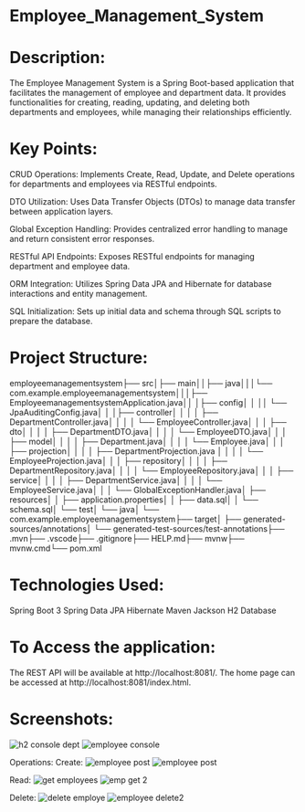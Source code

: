 # Employee_Management_System
# Description:
The Employee Management System is a Spring Boot-based application that facilitates the management of employee and department data. It provides functionalities for creating, reading, updating, and deleting both departments and employees, while managing their relationships efficiently.

# Key Points:
CRUD Operations: Implements Create, Read, Update, and Delete operations for departments and employees via RESTful endpoints.

DTO Utilization: Uses Data Transfer Objects (DTOs) to manage data transfer between application layers.

Global Exception Handling: Provides centralized error handling to manage and return consistent error responses.

RESTful API Endpoints: Exposes RESTful endpoints for managing department and employee data.

ORM Integration: Utilizes Spring Data JPA and Hibernate for database interactions and entity management.

SQL Initialization: Sets up initial data and schema through SQL scripts to prepare the database.

# Project Structure:
employeemanagementsystem├── src│├── main││├── java│││└── com.example.employeemanagementsystem│││├── EmployeemanagementsystemApplication.java││ │├── config│   │   ││   └── JpaAuditingConfig.java│   │   │├── controller│   │   │       │   ├── DepartmentController.java│   │   │       │   └── EmployeeController.java│   │   │       ├── dto│   │   │       │   ├── DepartmentDTO.java│   │   │       │   └── EmployeeDTO.java│  │   │       ├── model│   │   │       │   ├── Department.java│   │   │       │   └── Employee.java│   │   │       ├── projection│   │   │       │   ├── DepartmentProjection.java
│   │   │       │   └── EmployeeProjection.java│   │   │       ├── repository│   │   │       │   ├── DepartmentRepository.java│   │   │       │   └── EmployeeRepository.java│   │   │       ├── service│   │   │       │   ├── DepartmentService.java│   │   │       │   └── EmployeeService.java│   │   │       └── GlobalExceptionHandler.java│   ├── resources│   │   ├── application.properties│   │   ├── data.sql│   │   └── schema.sql│   └── test│       └── java│           └── com.example.employeemanagementsystem├── target│   ├── generated-sources/annotations│   └── generated-test-sources/test-annotations├── .mvn├── .vscode├── .gitignore├── HELP.md├── mvnw├── mvnw.cmd└── pom.xml


# Technologies Used:
Spring Boot 3
Spring Data JPA
Hibernate
Maven
Jackson
H2 Database

# To Access the application:
The REST API will be available at http://localhost:8081/. The home page can be accessed at http://localhost:8081/index.html.

# Screenshots:
![h2 console dept](https://github.com/user-attachments/assets/0324884d-42c4-495c-a084-4b32397fc694)
![employee console](https://github.com/user-attachments/assets/79fbbcee-b2aa-495b-afa5-ccd5942d5f16)

Operations:
Create:
![employee post ](https://github.com/user-attachments/assets/c3406da7-a596-4c64-93ac-80e1db90eb5e)
![employee post ](https://github.com/user-attachments/assets/5c8b1200-f3f5-4e46-aba6-52540e381f0b)

Read:
![get employees](https://github.com/user-attachments/assets/4ea78998-0657-463a-a02f-24d7b602ea4d)
![emp get 2](https://github.com/user-attachments/assets/02570db1-9c74-4292-8b1b-e6399c6a1e9e)

Delete:
![delete employe](https://github.com/user-attachments/assets/c002f41f-6cb6-492e-a429-959b6e7ee811)
![employee delete2](https://github.com/user-attachments/assets/af80ad11-b7b9-4160-a112-220d0e616edb)




